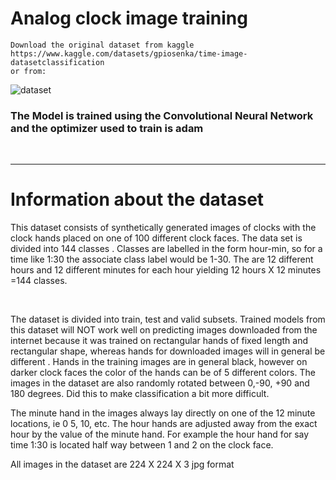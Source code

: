 # Analog clock image training

```
Download the original dataset from kaggle https://www.kaggle.com/datasets/gpiosenka/time-image-datasetclassification
or from:
```
![dataset]("https://www.kaggle.com/datasets/gpiosenka/time-image-datasetclassification/download?datasetVersionNumber=5")


<h3>The Model is trained using the Convolutional Neural Network and the optimizer used to train is adam</h3>
<br>

***
# Information about the dataset

This dataset consists of synthetically generated images of clocks with the clock hands placed on one of 100 different clock faces.
The data set is divided into 144 classes . Classes are labelled in the form hour-min, so for a time like 1:30 the associate class label would be 1-30. The are 12 different hours and 12 different minutes for each hour yielding 12 hours X 12 minutes =144 classes.

<br>


The dataset is divided into train, test and valid subsets. Trained models from this dataset will NOT work well on predicting images downloaded from the internet because it was trained on rectangular hands of fixed length and rectangular shape, whereas hands for downloaded images will in general be different . Hands in the training images are in general black, however on darker clock faces the color of the hands can be of 5 different colors. The images in the dataset are also randomly rotated between 0,-90, +90 and 180 degrees. Did this to make classification a bit more difficult. 

The minute hand in the images always lay directly on one of the 12 minute locations, ie 0 5, 10, etc. The hour hands are adjusted away from the exact hour by the value of the minute hand. For example the hour hand for say time 1:30 is located half way between 1 and 2 on the clock face. 

All images in the dataset are 224 X 224 X 3 jpg format
